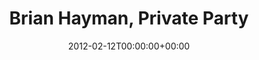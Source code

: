 ---
templateKey: event
guid: 0896ef51-6eab-11ea-99c5-002590d1d1b0
date: 2012-02-12T00:00:00+00:00
eventTime: '2-4pm'
title: Brian Hayman, Private Party
artist: Brian Hayman
city: Oakville
venue: Private Party
group: Tim Shia
guests: Chris Banks, Tim Shia
---